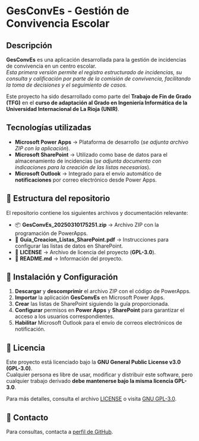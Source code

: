 # GesConvEs - Gestión de Convivencia Escolar

## **Descripción**
**GesConvEs** es una aplicación desarrollada para la gestión de incidencias de convivencia en un centro escolar.  
_Esta primera versión permite el registro estructurado de incidencias, su consulta y calificación por parte de la comisión de convivencia, facilitando la toma de decisiones y el seguimiento de casos._

Este proyecto ha sido desarrollado como parte del **Trabajo de Fin de Grado (TFG)** en el **curso de adaptación al Grado en Ingeniería Informática de la Universidad Internacional de La Rioja (UNIR)**.

## **Tecnologías utilizadas**
- **Microsoft Power Apps** → Plataforma de desarrollo (_se adjunta archivo ZIP con la aplicación_).
- **Microsoft SharePoint** → Utilizado como base de datos para el almacenamiento de incidencias (_se adjunta documento con indicaciones para la creación de las listas necesarias_).
- **Microsoft Outlook** → Integrado para el envío automático de **notificaciones** por correo electrónico desde Power Apps.

## 📂 **Estructura del repositorio**
El repositorio contiene los siguientes archivos y documentación relevante:

- 📦 **GesConvEs_20250310175251.zip** → Archivo ZIP con la programación de PowerApps.
- 📄 **Guia_Creacion_Listas_SharePoint.pdf** → Instrucciones para configurar las listas de datos en SharePoint.
- 📄 **LICENSE** → Archivo de licencia del proyecto (**GPL-3.0**).
- 📄 **README.md** → Información del proyecto.

## 🔧 **Instalación y Configuración**
1. **Descargar** y **descomprimir** el archivo ZIP con el código de PowerApps.
2. **Importar** la aplicación **GesConvEs** en Microsoft Power Apps.
3. **Crear** las listas de SharePoint siguiendo la guía proporcionada.
4. **Configurar** permisos en **Power Apps** y **SharePoint** para garantizar el acceso a los usuarios correspondientes.
5. **Habilitar** Microsoft Outlook para el envío de correos electrónicos de notificación.

## 📄 Licencia
Este proyecto está licenciado bajo la **GNU General Public License v3.0 (GPL-3.0)**.  
Cualquier persona es libre de usar, modificar y distribuir este software, pero cualquier trabajo derivado **debe mantenerse bajo la misma licencia GPL-3.0**.  

Para más detalles, consulta el archivo [LICENSE](LICENSE) o visita [GNU GPL-3.0](https://www.gnu.org/licenses/gpl-3.0.html).

## 📩 **Contacto**
Para consultas, contacta a [perfil de GitHub](https://github.com/OscarLGomez).
